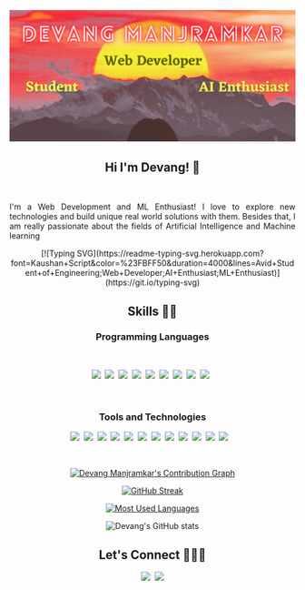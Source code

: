 <div align="center">

![Header](https://github.com/DevangML/DevangML/blob/main/header.png?raw=true)

## Hi I'm Devang! 👋

<br/>
<p align="justify">
I'm a Web Development and ML Enthusiast! I love to explore new technologies and build unique real world solutions with them.
Besides that, I am really passionate about the fields of Artificial Intelligence and Machine learning
</p>  
[![Typing SVG](https://readme-typing-svg.herokuapp.com?font=Kaushan+Script&color=%23FBFF50&duration=4000&lines=Avid+Student+of+Engineering;Web+Developer;AI+Enthusiast;ML+Enthusiast)](https://git.io/typing-svg)
<br/>

## Skills 👨‍🔬

### Programming Languages

<br/>

![](https://img.shields.io/badge/HTML-239120?style=for-the-badge&logo=html5&logoColor=white)&nbsp;&nbsp;![](https://img.shields.io/badge/CSS-239120?&style=for-the-badge&logo=css3&logoColor=white)&nbsp;&nbsp;![](https://img.shields.io/badge/JavaScript-F7DF1E?style=for-the-badge&logo=javascript&logoColor=black)&nbsp;&nbsp;![](https://img.shields.io/badge/C-00599C?style=for-the-badge&logo=c&logoColor=white)&nbsp;&nbsp;![](https://img.shields.io/badge/C%2B%2B-00599C?style=for-the-badge&logo=c%2B%2B&logoColor=white)&nbsp;&nbsp;![](https://img.shields.io/badge/Java-ED8B00?style=for-the-badge&logo=java&logoColor=white)&nbsp;&nbsp;![](https://img.shields.io/badge/Python-14354C?style=for-the-badge&logo=python&logoColor=white)&nbsp;&nbsp;![](https://img.shields.io/badge/R-276DC3?style=for-the-badge&logo=r&logoColor=white)&nbsp;&nbsp;![](https://img.shields.io/badge/Git-F05032?style=for-the-badge&logo=git&logoColor=white)&nbsp;&nbsp;

<br/>

### Tools and Technologies

![](https://img.shields.io/badge/Node.js-43853D?style=for-the-badge&logo=node.js&logoColor=white)&nbsp;&nbsp;![](https://img.shields.io/badge/Express.js-000000?style=for-the-badge&logo=express&logoColor=white)&nbsp;&nbsp;![](https://img.shields.io/badge/numpy-013243?style=for-the-badge&logo=numpy&logoColor=white)&nbsp;&nbsp;![](https://img.shields.io/badge/MongoDB-4EA94B?style=for-the-badge&logo=mongodb&logoColor=white)&nbsp;&nbsp;![](https://img.shields.io/badge/MySQL-00000F?style=for-the-badge&logo=mysql&logoColor=white)&nbsp;&nbsp;![](https://img.shields.io/badge/React-20232A?style=for-the-badge&logo=react&logoColor=61DAFB)&nbsp;&nbsp;![](https://img.shields.io/badge/Shell_Script-121011?style=for-the-badge&logo=gnu-bash&logoColor=white)&nbsp;&nbsp;![](https://img.shields.io/badge/Git-F05032?style=for-the-badge&logo=git&logoColor=white)&nbsp;&nbsp;![](https://img.shields.io/badge/styled--components-DB7093?style=for-the-badge&logo=styled-components&logoColor=white)&nbsp;&nbsp;![](https://img.shields.io/badge/Docker-2CA5E0?style=for-the-badge&logo=docker&logoColor=white)&nbsp;&nbsp;![](https://img.shields.io/badge/Redux-593D88?style=for-the-badge&logo=redux&logoColor=white)&nbsp;&nbsp;![](https://img.shields.io/badge/Redux_Saga-999999?style=for-the-badge&logo=redux-saga&logoColor=white)
&nbsp;&nbsp;

<br/>

[![Devang Manjramkar's Contribution Graph](https://activity-graph.herokuapp.com/graph?username=DevangML&theme=synthwave-84&border_radius=10)](https://github.com/DevangML/DevangML)

[![GitHub Streak](https://github-readme-streak-stats.herokuapp.com?user=Devang&theme=synthwave&hide_border=false&date_format=j%20M%5B%20Y%5D)](https://git.io/streak-stats)

[![Most Used Languages](https://github-readme-stats.vercel.app/api/top-langs/?username=DevangML&show_icons=true&theme=synthwave&border_radius=10)](https://github.com/DevangML/DevangML)

![Devang's GitHub stats](https://github-readme-stats.vercel.app/api?username=DevangML&show_icons=true&theme=synthwave&border_radius=10)

## Let's Connect 🧑‍🤝‍🧑

[![](https://img.shields.io/badge/LinkedIn-0077B5?style=for-the-badge&logo=linkedin&logoColor=white)](https://www.linkedin.com/in/mldev02)&nbsp;&nbsp;[![](https://img.shields.io/badge/Gmail-D14836?style=for-the-badge&logo=gmail&logoColor=white)](https://mail.google.com/mail/?view=cm&fs=1&to=devangmanjramkar@gmail.com&su=Regarding&body=Hi%20Devang!)

</div>
